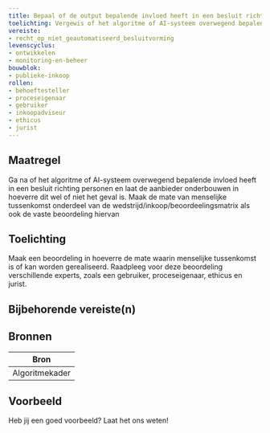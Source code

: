 ```yaml
---
title: Bepaal of de output bepalende invloed heeft in een besluit richting personen
toelichting: Vergewis of het algoritme of AI-systeem overwegend bepalende invloed heeft in een besluit richting personen en laat aanbieder onderbouwen in hoeverre dit wel of niet het geval is. Maak de mate van menselijke tussenkomst onderdeel van de wedstrijd/inkoop/beoordeelingsmatrix als ook de vaste beoordeling hiervan
vereiste:
- recht_op_niet_geautomatiseerd_besluitvorming
levenscyclus:
- ontwikkelen
- monitoring-en-beheer
bouwblok:
- publieke-inkoop
rollen:
- behoeftesteller
- proceseigenaar
- gebruiker
- inkoopadviseur
- ethicus
- jurist
---
```


<!-- tags -->
## Maatregel

Ga na of het algoritme of AI-systeem overwegend bepalende invloed heeft in een besluit richting personen en laat de aanbieder onderbouwen in hoeverre dit wel of niet het geval is.
Maak de mate van menselijke tussenkomst onderdeel van de wedstrijd/inkoop/beoordeelingsmatrix als ook de vaste beoordeling hiervan

## Toelichting

Maak een beoordeling in hoeverre de mate waarin menselijke tussenkomst is of kan worden gerealiseerd.
Raadpleeg voor deze beoordeling verschillende experts, zoals een gebruiker, proceseigenaar, ethicus en jurist.


## Bijbehorende vereiste(n)

<!-- list_vereisten_on_maatregelen_page -->

## Bronnen

| Bron                        |
|-----------------------------|
|Algoritmekader|

## Voorbeeld

Heb jij een goed voorbeeld? Laat het ons weten!

